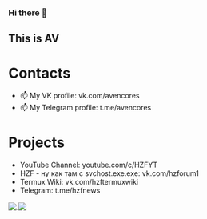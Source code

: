 ### Hi there 👋
## This is AV


# Contacts
- 📫 My VK profile: vk.com/avencores
- 📫 My Telegram profile: t.me/avencores

# Projects
- YouTube Channel: youtube.com/c/HZFYT
- HZF - ну как там с svchost.exe.exe: vk.com/hzforum1
- Termux Wiki: vk.com/hzftermuxwiki
- Telegram: t.me/hzfnews


<a href="https://github.com/AbirAhsan?tab=repositories">
  <img align="center" src="https://github-readme-stats.anuraghazra1.vercel.app/api/top-langs/?username=AvenCores&theme=dark&hide_langs_below=0&title_color=FFF" />
</a>
<a href="https://github.com/AbirAhsan">
  <img align="center" src="https://github-readme-stats.anuraghazra1.vercel.app/api?username=AvenCore&show_icons=false&theme=vision-friendly-dark&line_height=40&title_color=fff&count_private=true"
</a>
